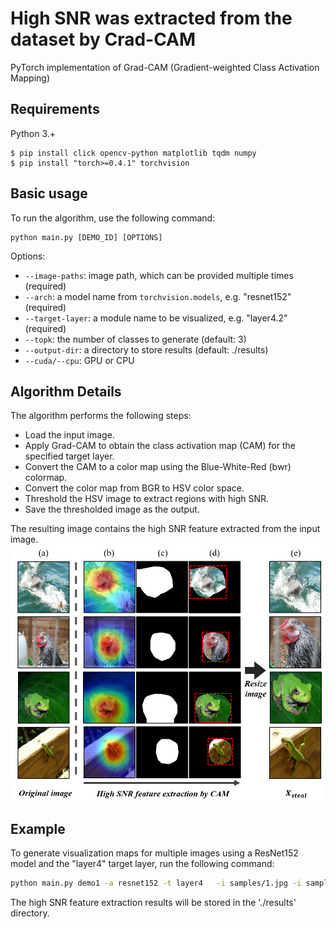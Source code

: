 # High SNR was extracted from the dataset by Crad-CAM

PyTorch implementation of Grad-CAM (Gradient-weighted Class Activation Mapping) 
## Requirements

Python 3.+

```
$ pip install click opencv-python matplotlib tqdm numpy
$ pip install "torch>=0.4.1" torchvision
```

## Basic usage
To run the algorithm, use the following command:
```
python main.py [DEMO_ID] [OPTIONS]
```

Options:

* ```--image-paths```: image path, which can be provided multiple times (required)
* ```--arch```: a model name from ```torchvision.models```, e.g. "resnet152" (required)
* ```--target-layer```: a module name to be visualized, e.g. "layer4.2" (required)
* ```--topk```: the number of classes to generate (default: 3)
* ```--output-dir```: a directory to store results (default: ./results)
* ```--cuda/--cpu```: GPU or CPU

## Algorithm Details
The algorithm performs the following steps:

* Load the input image.
* Apply Grad-CAM to obtain the class activation map (CAM) for the specified target layer.
* Convert the CAM to a color map using the Blue-White-Red (bwr) colormap.
* Convert the color map from BGR to HSV color space.
* Threshold the HSV image to extract regions with high SNR.
* Save the thresholded image as the output.

The resulting image contains the high SNR feature extracted from the input image.
<img src="https://github.com/AIcode0608/H-SNR/blob/main/assets/H-SNR.png" >

## Example

To generate visualization maps for multiple images using a ResNet152 model and the "layer4" target layer, run the following command:
```bash
python main.py demo1 -a resnet152 -t layer4   -i samples/1.jpg -i samples/2.jpg # You can add more images
```
The high SNR feature extraction results will be stored in the './results' directory.
